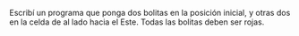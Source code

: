 Escribí un programa que ponga dos bolitas en la posición inicial, y otras dos en la celda de al lado hacia el Este. Todas las bolitas deben ser rojas.
